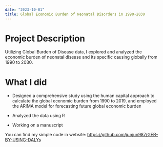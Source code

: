 ```yaml
---
date: "2023-10-01"
title: Global Economic Burden of Neonatal Disorders in 1990-2030
---
```


# **Project Description**

Utilizing Global Burden of Disease data, I explored and analyzed the economic burden of neonatal disease and its specific causing globally from 1990 to 2030.

# **What I did**

- Designed a comprehensive study using the human capital approach to calculate the global economic burden from 1990 to 2019, and employed the ARIMA model for forecasting future global economic burden

- Analyzed the data using R

- Working on a manuscript

You can find my simple code in website: <https://github.com/junjun987/GEB-BY-USING-DALYs>

